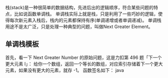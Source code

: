 栈(stack)是一种很简单的数据结构，先进后出的逻辑顺序，符合某些问题的特点，比如说函数单调栈。
单调栈实际上就是栈，只是利用了一些巧妙的逻辑，使得每次新元素入栈后，栈内的元素都保持有序(单调递增或者单调递减)。
单调栈用途不是太广泛，只是处理一种典型的问题，叫做Next Greater Element。

## 单调栈模板
首先，看一下 Next Greater Number 的原始问题，这是力扣第 496 题「下一个更大元素 I」：
给你一个数组，返回一个等长的数组，对应索引存储着下一个更大元素，如果没有更大的元素，就存 -1。
函数签名如下：
java